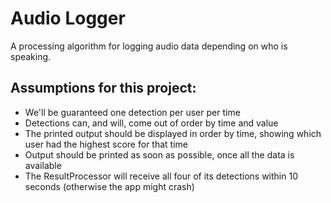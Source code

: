 # Audio Logger

A processing algorithm for logging audio data depending on who is speaking.

## Assumptions for this project:

* We'll be guaranteed one detection per user per time
* Detections can, and will, come out of order by time and value
* The printed output should be displayed in order by time, showing which user had the highest score for that time
* Output should be printed as soon as possible, once all the data is available
* The ResultProcessor will receive all four of its detections within 10 seconds (otherwise the app might crash)
